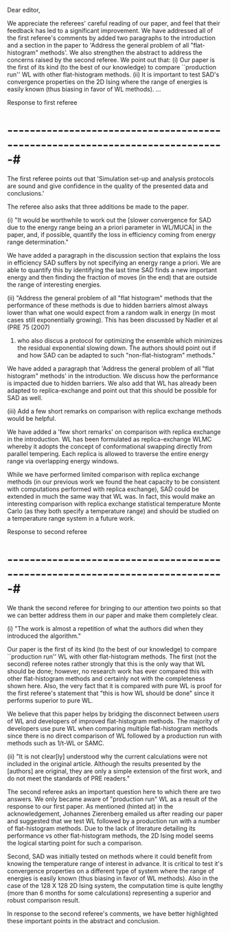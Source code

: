 Dear editor,

We appreciate the referees' careful reading of our paper, and feel that their
feedback has led to a significant improvement. We have addressed all of the
first referee's comments by added two paragraphs to the introduction and a
section in the paper to 'Address the general problem of all "flat-histogram"
methods'. We also strengthen the abstract to address the concerns raised by the
second referee. We point out that: (i) Our paper is the first of its kind (to
the best of our knowledge) to compare ``production run'' WL with other
flat-histogram methods. (ii) It is important to test SAD's convergence
properties on the 2D Ising where the range of energies is easily known (thus
biasing in favor of WL methods). ...

Response to first referee
# -----------------------------------------------------------------------------#

The first referee points out that 'Simulation set-up and analysis protocols are
sound and give confidence in the quality of the presented data and
conclusions.'

The referee also asks that three additions be made to the paper.

(i) "It would be worthwhile to work out the [slower convergence for SAD due to
the energy range being an a priori parameter in WL/MUCA] in the paper, and, if
possible, quantify the loss in efficiency coming from energy range
determination."

We have added a paragraph in the discussion section that explains the loss in
efficiency SAD suffers by not specifying an energy range a priori. We are able
to quantify this by identifying the last time SAD finds a new important energy
and then finding the fraction of moves (in the end) that are outside the range
of interesting energies.

(ii) "Address the general problem of all "flat histogram" methods that the
performance of these methods is due to hidden barriers almost always lower than
what one would expect from a random walk in energy (in most cases still
exponentially growing). This has been discussed by Nadler et al (PRE 75 (2007)
1) who also discus a protocol for optimizing the ensemble which minimizes the
residual exponential slowing down. The authors should point out if and how SAD
can be adapted to such "non-flat-histogram" methods."

We have added a paragraph that 'Address the general problem of all "flat
histogram" methods' in the introduction. We discuss how the performance is
impacted due to hidden barriers. We also add that WL has already been adapted
to replica-exchange and point out that this should be possible for SAD as well.

(iii) Add a few short remarks on comparison with replica exchange methods would
be helpful.

We have added a 'few short remarks' on comparison with replica exchange in the
introduction. WL has been formulated as replica-exchange WLMC whereby it adopts
the concept of conformational swapping directly from parallel tempering. Each replica
is allowed to traverse the entire energy range via overlapping energy windows.

While we have performed limited comparison with replica exchange methods (in
our previous work we found the heat capacity to be consistent with computations
performed with replica exchange), SAD could be extended in much the same way
that WL was. In fact, this would make an interesting comparison with replica
exchange statistical temperature Monte Carlo (as they both specify a
temperature range) and should be studied on a temperature range system in a
future work.

Response to second referee
# -----------------------------------------------------------------------------#

We thank the second referee for bringing to our attention two points so that we
can better address them in our paper and make them completely clear. 

(i) "The work is almost a repetition of what the authors did when they
introduced the algorithm."

Our paper is the first of its kind (to the best of our knowledge) to compare
``production run'' WL with other flat-histogram methods. The first (not the
second) referee notes rather strongly that this is the only way that WL should
be done; however, no research work has ever compared this with other
flat-histogram methods and certainly not with the completeness shown here.
Also, the very fact that it is compared with pure WL is proof for the first
referee's statement that "this is how WL should be done" since it performs
superior to pure WL.

We believe that this paper helps by bridging the disconnect between *users* of
WL and developers of improved flat-histogram methods. The majority of
developers use pure WL when comparing multiple flat-histogram methods since
there is no direct comparison of WL followed by a production run with methods
such as 1/t-WL or SAMC.

(ii) "It is not clear[ly] understood why the current calculations were not
included in the original article. Although the results presented by the
[authors] are original, they are only a simple extension of the first work, and
do not meet the standards of PRE readers."

The second referee asks an important question here to which there are two
answers. We only became aware of "production run" WL as a result of the
response to our first paper. As mentioned (hinted at) in the acknowledgement,
Johannes Zierenberg emailed us after reading our paper and suggested that we
test WL followed by a production run with a number of flat-histogram methods.
Due to the lack of literature detailing its performance vs other flat-histogram
methods, the 2D Ising model seems the logical starting point for such a
comparison.

Second, SAD was initially tested on methods where it could benefit from knowing
the temperature range of interest in advance. It is critical to test it's
convergence properties on a different type of system where the range of
energies is easily known (thus biasing in favor of WL methods). Also in the
case of the 128 X 128 2D Ising system, the computation time is quite lengthy
(more than 6 months for some calculations) representing a superior and robust
comparison result.

In response to the second referee's comments, we have better highlighted these
important points in the abstract and conclusion.